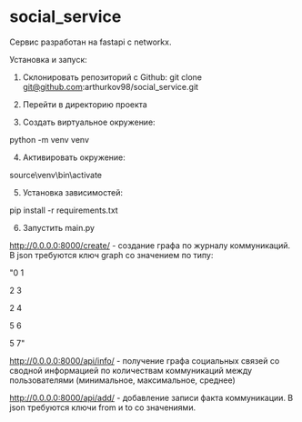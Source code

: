 # social_service

Сервис разработан на fastapi с networkx.

Установка и запуск:


1) Склонировать репозиторий с Github:
git clone git@github.com:arthurkov98/social_service.git
2) Перейти в директорию проекта

3) Создать виртуальное окружение:

python -m venv venv

4) Активировать окружение:

source\venv\bin\activate

5) Установка зависимостей:

pip install -r requirements.txt

6) Запустить main.py



http://0.0.0.0:8000/create/ - создание графа по журналу коммуникаций. В json требуются ключ graph со значением по типу:

"0 1

2 3

2 4

5 6

5 7"

http://0.0.0.0:8000/api/info/ - получение графа социальных связей со сводной информацией по количествам коммуникаций между пользователями (минимальное, максимальное, среднее)

http://0.0.0.0:8000/api/add/ - добавление записи факта коммуникации. В json требуются ключи from и to со значениями.
